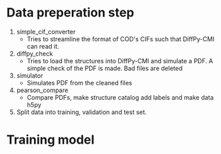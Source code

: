 # Data preperation step

1) simple_cif_converter
    * Tries to streamline the format of COD's CIFs such that DiffPy-CMI can read it. 
2) diffpy_check
    * Tries to load the structures into DiffPy-CMI and simulate a PDF. A simple check of the PDF is made. Bad files are deleted
3) simulator
    * Simulates PDF from the cleaned files
4) pearson_compare
   * Compare PDFs, make structure catalog add labels and make data h5py
5) Split data into training, validation and test set.  

# Training model
